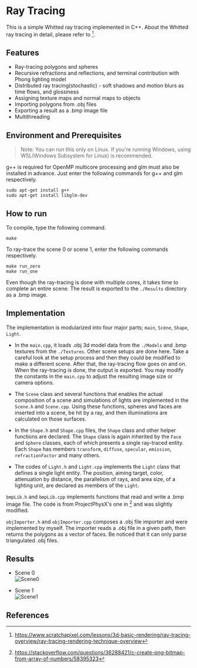 # Ray Tracing

This is a simple Whitted ray tracing implemented in C++. About the Whitted ray tracing in detail, please refer to [^1].

## Features
- Ray-tracing polygons and spheres
- Recursive refractions and reflections, and terminal contribution with Phong lighting model
- Distributed ray tracing(stochastic) - soft shadows and motion blurs as time flows, and glossiness
- Assigning texture maps and normal maps to objects
- Importing polygons from .obj files
- Exporting a result as a .bmp image file
- Multithreading

## Environment and Prerequisites
> Note: You can run this only on Linux. If you're running Windows, using WSL(Windows Subsystem for Linux) is recommended.  

g++ is required for OpenMP multicore processing and glm must also be installed in advance. Just enter the following commands for g++ and glm respectively.
```
sudo apt-get install g++
sudo apt-get install libglm-dev
```

## How to run
To compile, type the following command.
```
make
```
To ray-trace the scene 0 or scene 1, enter the following commands respectively.
```
make run_zero
make run_one
```

Even though the ray-tracing is done with multiple cores, it takes time to complete an entire scene. The result is exported to the `./Results` directory as a .bmp image.  

## Implementation
The implementation is modularized into four major parts; `main`, `Scene`, `Shape`, `Light`.

- In the `main.cpp`, it loads .obj 3d model data from the `./Models` and .bmp textures from the `./Textures`. Other scene setups are done here. Take a careful look at the setup process and then they could be modified to make a different scene. After that, the ray-tracing flow goes on and on. When the ray-tracing is done, the output is exported. You may modify the constants in the `main.cpp` to adjust the resulting image size or camera options.

- The `Scene` class and several functions that enables the actual composition of a scene and simulations of lights are implemented in the `Scene.h` and `Scene.cpp`. Using these functions, spheres and faces are inserted into a scene, be hit by a ray, and then illuminations are calculated on those surfaces.

- In the `Shape.h` and `Shape.cpp` files, the `Shape` class and other helper functions are declared. The `Shape` class is again inherited by the `Face` and `Sphere` classes, each of which presents a single ray-traced entity. Each `Shape` has members `transform`, `diffuse`, `specular`, `emission`, `refractionFactor` and many others.

- The codes of `Light.h` and `Light.cpp` implements the `Light` class that defines a single light entity. The position, aiming target, color, attenuation by distance, the parallelism of rays, and area size, of a lighting unit, are declared as members of the `Light`.

`bmpLib.h` and `bmpLib.cpp` implements functions that read and write a .bmp image file. The code is from ProjectPhysX's one in [^2] and was slightly modified.

`objImporter.h` and `objImporter.cpp` composes a .obj file importer and were implemented by myself. The importer reads a .obj file in a given path, then returns the polygons as a vector of faces. Be noticed that it can only parse triangulated .obj files.

## Results
- Scene 0  
![Scene0](https://user-images.githubusercontent.com/36808324/170076844-95bc86c4-e042-4631-b3ca-5789fedfd23e.png)

- Scene 1  
![Scene1](https://user-images.githubusercontent.com/36808324/170076865-32a4ff2d-7f61-47c6-9934-1b6ef5adfc0a.png)

## References
[^1]: https://www.scratchapixel.com/lessons/3d-basic-rendering/ray-tracing-overview/ray-tracing-rendering-technique-overview
[^2]: https://stackoverflow.com/questions/36288421/c-create-png-bitmap-from-array-of-numbers/58395323
